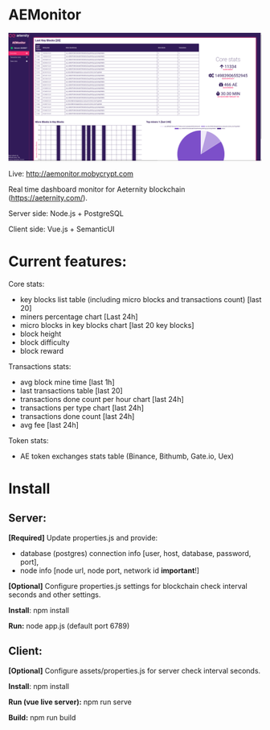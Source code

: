 # AEMonitor
![Alt text](screenshot.png?raw=true "Screenshot")

Live: http://aemonitor.mobycrypt.com

Real time dashboard monitor for Aeternity blockchain (https://aeternity.com/).

Server side: Node.js + PostgreSQL

Client side: Vue.js + SemanticUI

# Current features:

Core stats:
- key blocks list table (including micro blocks and transactions count) [last 20]
- miners percentage chart [Last 24h]
- micro blocks in key blocks chart [last 20 key blocks]
- block height
- block difficulty
- block reward

Transactions stats: 
- avg block mine time [last 1h]
- last transactions table [last 20]
- transactions done count per hour chart [last 24h]
- transactions per type chart [last 24h]
- transactions done count [last 24h]
- avg fee [last 24h]

Token stats:
- AE token exchanges stats table (Binance, Bithumb, Gate.io, Uex)

# Install

## Server:

**[Required]**
Update properties.js and provide:
- database (postgres) connection info [user, host, database, password, port],
- node info [node url, node port, network id **important**!]

**[Optional]**
Configure properties.js settings for blockchain check interval seconds and other settings.

**Install**: npm install

**Run:** node app.js (default port 6789)

## Client:

**[Optional]**
Configure assets/properties.js for server check interval seconds.

**Install**: npm install

**Run (vue live server):** npm run serve

**Build:** npm run build

